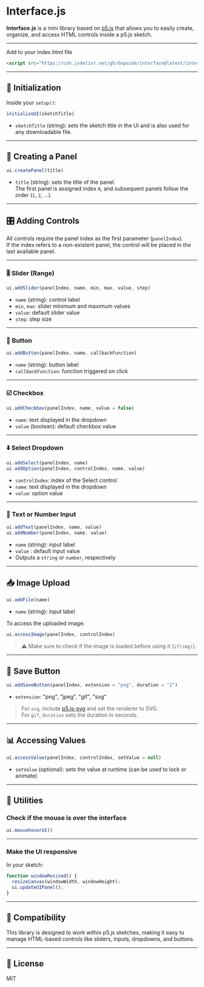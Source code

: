 # Interface.js

**Interface.js** is a mini library based on [p5.js](https://p5js.org) that allows you to easily create, organize, and access HTML controls inside a p5.js sketch.

---
Add to your index.html file
```html
<script src="https://cdn.jsdelivr.net/gh/Gepoide/interface@latest/interface.js"></script>
```

---

## 🚀 Initialization

Inside your `setup()`:

```js
initializeUI(sketchTitle)
```

- `sketchTitle` (string): sets the sketch title in the UI and is also used for any downloadable file.

---

## 🧱 Creating a Panel

```js
ui.createPanel(title)
```

- `title` (string): sets the title of the panel.  
The first panel is assigned index `0`, and subsequent panels follow the order (`1`, `2`, ...).

---

## 🎛️ Adding Controls

All controls require the panel index as the first parameter (`panelIndex`).  
If the index refers to a non-existent panel, the control will be placed in the last available panel.

---

### 🎚️ Slider (Range)

```js
ui.addSlider(panelIndex, name, min, max, value, step)
```

- `name` (string): control label  
- `min`, `max`: slider minimum and maximum values  
- `value`: default slider value  
- `step`: step size

---

### 🔘 Button

```js
ui.addButton(panelIndex, name, callbackFunction)
```

- `name` (string): button label  
- `callbackFunction`: function triggered on click

---

### ☑️ Checkbox

```js
ui.addCheckbox(panelIndex, name, value = false)
```
- `name`: text displayed in the dropdown 
- `value` (boolean): default checkbox value

---

### ⬇️ Select Dropdown

```js
ui.addSelect(panelIndex, name)
ui.addOption(panelIndex, controlIndex, name, value)
```

- `controlIndex`: index of the Select control  
- `name`: text displayed in the dropdown  
- `value`: option value

---

### 📝 Text or Number Input

```js
ui.addText(panelIndex, name, value)
ui.addNumber(panelIndex, name, value)
```
- `name` (string): input label   
- `value` : default input value
- Outputs a `string` or `number`, respectively

---

## 📥 Image Upload

```js
ui.addFile(name)
```
- `name` (string): input label   

To access the uploaded image:

```js
ui.accessImage(panelIndex, controlIndex)
```

> ⚠️ Make sure to check if the image is loaded before using it (`if(img)`).

---

## 💾 Save Button

```js
ui.addSaveButton(panelIndex, extension = "png", duration = "2")
```

- `extension`: "png", "jpeg", "gif", "svg"  
> For `svg`, include [p5.js-svg](https://unpkg.com/p5.js-svg@1.6.0) and set the renderer to SVG.  
> For `gif`, `duration` sets the duration in seconds.

---

## 📊 Accessing Values

```js
ui.accessValue(panelIndex, controlIndex, setValue = null)
```

- `setValue` (optional): sets the value at runtime (can be used to lock or animate)

---

## 🧠 Utilities

### Check if the mouse is over the interface

```js
ui.mousehoverUI()
```

---

### Make the UI responsive

In your sketch:

```js
function windowResized() {
  resizeCanvas(windowWidth, windowHeight);
  ui.updateUIPanel();
}
```

---

## 🧩 Compatibility

This library is designed to work within p5.js sketches, making it easy to manage HTML-based controls like sliders, inputs, dropdowns, and buttons.

---

## 📄 License

MIT
